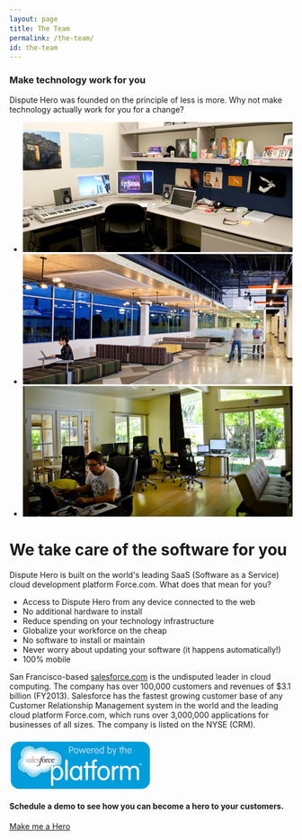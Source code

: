 ```yaml
---
layout: page
title: The Team
permalink: /the-team/
id: the-team
---
```


<div id="slider">
  <div class="container">
    <div class="row header">
      <div class="col-md-12">
        <h3>Make technology work for you</h3>
        <p>
          Dispute Hero was founded on the principle of less is more.  Why not make technology actually work for you for a change?
        </p>
      </div>
    </div>
    <div class="row">
      <div class="col-md-12">
        <div class="flexslider">
            <ul class="slides">
              <li>
                  <img src="/images/office2.png" alt="office2" />
              </li>
              <li>
                  <img src="/images/office1.png" alt="office1" />
              </li>
              <li>
                  <img src="/images/office3.png" alt="office3" />
              </li>
            </ul>
        </div>
      </div>
    </div>
  </div>
</div>

<div id="info">
  <div class="container">
    <div class="row">
      <div class="col-md-12">
        <h1>We take care of the software for you</h1>
      </div>
    </div>
    <div class="row">
      <div class="col-md-6">
        <p>
          Dispute Hero is built on the world's leading SaaS (Software as a Service) cloud development platform Force.com. What does that mean for you?
        </p>
        <ul>
          <li>Access to Dispute Hero from any device connected to the web</li>
          <li>No additional hardware to install</li>
          <li>Reduce spending on your technology infrastructure</li>
          <li>Globalize your workforce on the cheap</li>
          <li>No software to install or maintain</li>
          <li>Never worry about updating your software (it happens automatically!)</li>
          <li>100% mobile</li>
        </ul>
      </div>
      <div class="col-md-6">
        <p>
          San Francisco-based <a href="http://www.salesforce.com">salesforce.com</a> is the undisputed leader in cloud computing. The company has over 100,000 customers and revenues of $3.1 billion (FY2013). Salesforce has the fastest growing customer base of any Customer Relationship Management system in the world and the leading cloud platform Force.com, which runs over 3,000,000 applications for businesses of all sizes. The company is listed on the NYSE (CRM).
        </p>
        <p><img src="/images/salesforce-platform.jpg" alt="salesforce.com" width="250" /></p>
      </div>
    </div>
  </div>
</div>

<div id="cta">
  <div class="container">
    <div class="row">
      <div class="col-md-12">
        <div class="wrapper clearfix">
          <h4>Schedule a demo to see how you can become a hero to your customers.</h4>
          <a href="/signup" class="button button-small">Make me a Hero</a>
        </div>
      </div>
    </div>
  </div>
</div>

<script type="text/javascript">
    $(function() {
    $('.flexslider').flexslider({
      directionNav: false,
      slideshowSpeed: 4000
    });
    $('[data-toggle="tooltip"]').tooltip();
    });
</script>
